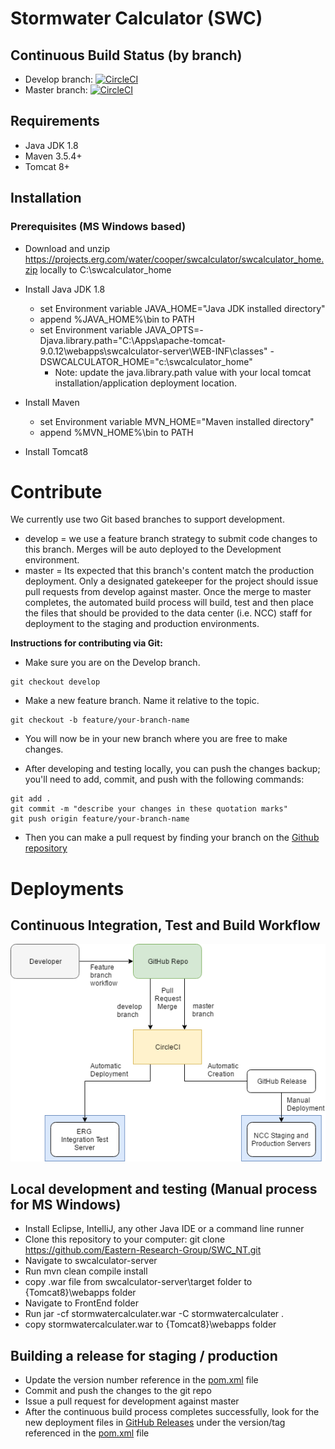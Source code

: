 # Stormwater Calculator (SWC)

## Continuous Build Status (by branch)

* Develop branch: [![CircleCI](https://circleci.com/gh/Eastern-Research-Group/SWC/tree/develop.svg?style=svg&circle-token=5ca173edab2cffa9b665ec20cfeb7ae9b91e760f)](https://circleci.com/gh/Eastern-Research-Group/SWC/tree/develop)
* Master branch: [![CircleCI](https://circleci.com/gh/Eastern-Research-Group/SWC/tree/master.svg?style=svg&circle-token=5ca173edab2cffa9b665ec20cfeb7ae9b91e760f)](https://circleci.com/gh/Eastern-Research-Group/SWC/tree/master)

## Requirements

- Java JDK 1.8
- Maven 3.5.4+
- Tomcat 8+

## Installation

### Prerequisites (MS Windows based)

- Download and unzip https://projects.erg.com/water/cooper/swcalculator/swcalculator_home.zip locally to C:\swcalculator_home

- Install Java JDK 1.8
	- set Environment variable JAVA_HOME="Java JDK installed directory"
	- append %JAVA_HOME%\bin to PATH
	- set Environment variable JAVA_OPTS=-Djava.library.path="C:\Apps\apache-tomcat-9.0.12\webapps\swcalculator-server\WEB-INF\classes" -DSWCALCULATOR_HOME="c:\swcalculator_home"
	  *  Note: update the java.library.path value with your local tomcat installation/application deployment location.

- Install Maven
	- set Environment variable MVN_HOME="Maven installed directory"
	- append %MVN_HOME%\bin to PATH

- Install Tomcat8

# Contribute

We currently use two Git based branches to support development.

- develop = we use a feature branch strategy to submit code changes to this branch. Merges will be auto deployed to the Development environment.
- master = Its expected that this branch's content match the production deployment. Only a designated gatekeeper for the project should issue pull requests from develop against master. Once the merge to master completes, the automated build process will build, test and then place the files that should be provided to the data center (i.e. NCC) staff for deployment to the staging and production environments.

**Instructions for contributing via Git:**

- Make sure you are on the Develop branch.

```
git checkout develop
```

- Make a new feature branch. Name it relative to the topic.

```
git checkout -b feature/your-branch-name
```

- You will now be in your new branch where you are free to make changes.

- After developing and testing locally, you can push the changes backup; you'll need to add, commit, and push with the following commands:

```
git add .
git commit -m "describe your changes in these quotation marks"
git push origin feature/your-branch-name
```

- Then you can make a pull request by finding your branch on the
  [Github repository](https://github.com/Eastern-Research-Group/SWC/branches)

# Deployments

## Continuous Integration, Test and Build Workflow

![Continuous Integration, Test and Build Workflow](/docs/SWC%20DevOps.png?raw=true "Continuous Integration, Test and Build Workflow")

## Local development and testing (Manual process for MS Windows)
- Install Eclipse, IntelliJ, any other Java IDE or a command line runner
- Clone this repository to your computer: git clone https://github.com/Eastern-Research-Group/SWC_NT.git
- Navigate to  swcalculator-server
- Run mvn clean compile install
- copy .war file from swcalculator-server\target folder to {Tomcat8}\webapps folder
- Navigate to FrontEnd folder
- Run jar -cf stormwatercalculater.war -C stormwatercalculater .
- copy stormwatercalculater.war to {Tomcat8}\webapps folder

## Building a release for staging / production

- Update the version number reference in the [pom.xml](https://github.com/Eastern-Research-Group/SWC/blob/develop/swcalculator-server/pom.xml) file
- Commit and push the changes to the git repo 
- Issue a pull request for development against master
- After the continuous build process completes successfully, look for the new deployment files in [GitHub Releases]( https://github.com/Eastern-Research-Group/SWC/releases) under the version/tag referenced in the [pom.xml](https://github.com/Eastern-Research-Group/SWC/blob/develop/swcalculator-server/pom.xml) file

